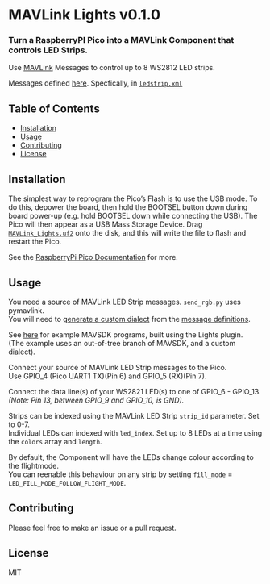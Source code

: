 # MAVLink Lights v0.1.0
### Turn a RaspberryPI Pico into a MAVLink Component that controls LED Strips.

Use [MAVLink](https://mavlink.io/en/) Messages to control up to 8 WS2812 LED strips.

Messages defined [here](https://github.com/DanielAdelodun/mavlink/tree/4572d651e692b19bdf09f8df81033451e7060399).
Specfically, in [`ledstrip.xml`](https://github.com/DanielAdelodun/mavlink/blob/4572d651e692b19bdf09f8df81033451e7060399/message_definitions/v1.0/ledstrip.xml)

## Table of Contents
- [Installation](#installation)
- [Usage](#usage)
- [Contributing](#contributing)
- [License](#license)

## Installation
The simplest way to reprogram the Pico’s Flash is to use the USB mode. To do this, depower the board, then hold the
BOOTSEL button down during board power-up (e.g. hold BOOTSEL down while connecting the USB). The Pico will then
appear as a USB Mass Storage Device. Drag [`MAVLink_Lights.uf2`](https://github.com/DanielAdelodun/MAVLink_Lights/releases/download/v0.1.0/MAVLink_Lights.uf2) onto the disk, and this will write the file to flash and
restart the Pico.

See the [RaspberryPi Pico Documentation](https://datasheets.raspberrypi.com/pico/getting-started-with-pico.pdf) for more.

## Usage
You need a source of MAVLink LED Strip messages. `send_rgb.py` uses pymavlink. \
You will need to [generate a custom dialect](https://mavlink.io/en/mavgen_python/) from the [message definitions](https://github.com/DanielAdelodun/mavlink/blob/4572d651e692b19bdf09f8df81033451e7060399/message_definitions/v1.0/ledstrip.xml).

See [here](https://github.com/DanielAdelodun/MAVSDK/tree/Lights/examples/lights) for example MAVSDK programs, built using the Lights plugin. \
(The example uses an out-of-tree branch of MAVSDK, and a custom dialect).

Connect your source of MAVLink LED Strip messages to the Pico. \
Use GPIO_4 (Pico UART1 TX)(Pin 6) and GPIO_5 (RX)(Pin 7).

Connect the data line(s) of your WS2821 LED(s) to one of GPIO_6 - GPIO_13. \
_(Note: Pin 13, between GPIO_9 and GPIO_10, is GND)._

Strips can be indexed using the MAVLink LED Strip `strip_id` parameter. Set to 0-7. \
Individual LEDs can indexed with `led_index`. Set up to 8 LEDs at a time using the `colors` array and `length`.

By default, the Component will have the LEDs change colour according to the flightmode. \
You can reenable this behaviour on any strip by setting `fill_mode` = `LED_FILL_MODE_FOLLOW_FLIGHT_MODE`.

## Contributing
Please feel free to make an issue or a pull request.

## License
MIT
